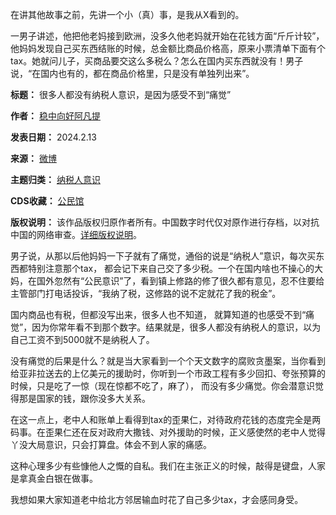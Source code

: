 在讲其他故事之前，先讲一个小（真）事，是我从X看到的。


一男子讲述，他把他老妈接到欧洲，没多久他老妈就开始在花钱方面“斤斤计较”，他妈妈发现自己买东西结账的时候，总金额比商品价格高，原来小票清单下面有个tax。她就问儿子，买商品要交这么多税么？怎么在国内买东西就没有！男子说，“在国内也有的，都在商品价格里，只是没有单独列出来”。




**标题：** 很多人都没有纳税人意识，是因为感受不到“痛觉”  

**作者：** [稳中向好阿凡提](https://chinadigitaltimes.net/space/稳中向好阿凡提)  

**发表日期：** 2024.2.13  

**来源：** [微博](https://weibo.com/7891371513/O0mT3po7k)  

**主题归类：** [纳税人意识](https://chinadigitaltimes.net/space/纳税人意识)  

**CDS收藏：** [公民馆](https://chinadigitaltimes.net/space/%E5%85%AC%E6%B0%91%E9%A6%86)  

**版权说明：** 该作品版权归原作者所有。中国数字时代仅对原作进行存档，以对抗中国的网络审查。[详细版权说明](https://chinadigitaltimes.net/chinese/copyright)。


男子说，从那以后他妈妈一下子就有了痛觉，通俗的说是“纳税人”意识，每次买东西都特别注意那个tax， 都会记下来自己交了多少税。一个在国内啥也不操心的大妈，在国外忽然有“公民意识”了，看到镇上修路的修了很久都有意见，忍不住要给主管部门打电话投诉，“我纳了税，这修路的说不定就花了我的税金”。


国内商品也有税，但都没写出来，很多人也不知道， 就算知道的也感受不到“痛觉”，因为你常年看不到那个数字。结果就是，很多人都没有纳税人的意识，以为自己工资不到5000就不是纳税人了。


没有痛觉的后果是什么？就是当大家看到一个个天文数字的腐败贪墨案，当你看到给亚非拉送去的上亿美元的援助时，你听到一个市政工程有多少回扣、夸张预算的时候，只是吃了一惊（现在惊都不吃了，麻了）， 而没有多少痛觉。你会潜意识觉得那是国家的钱，跟你没多大关系。


在这一点上，老中人和账单上看得到tax的歪果仁，对待政府花钱的态度完全是两码事。在歪果仁还在反对政府大撒钱、对外援助的时候，正义感使然的老中人觉得丫没大局意识，只会打算盘。体会不到人家的痛感。


这种心理多少有些慷他人之慨的自私。我们在主张正义的时候，敲得是键盘，人家是拿真金白银在做事。


我想如果大家知道老中给北方邻居输血时花了自己多少tax，才会感同身受。

